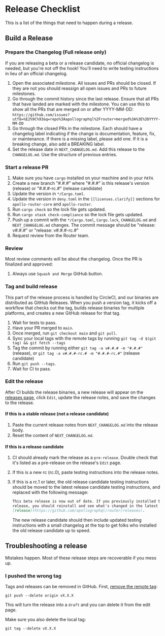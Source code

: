 Release Checklist
=================

This is a list of the things that need to happen during a release.

Build a Release
---------------

### Prepare the Changelog (Full release only)

If you are releasing a beta or a release candidate, no official changelog is
needed, but you're not off the hook! You'll need to write testing instructions
in lieu of an official changelog.

1.  Open the associated milestone. All issues and PRs should be closed. If
    they are not you should reassign all open issues and PRs to future
    milestones.
2.  Go through the commit history since the last release. Ensure that all PRs
    that have landed are marked with the milestone. You can use this to
    show all the PRs that are merged on or after YYYY-MM-DD:
    `https://github.com/issues?utf8=%E2%9C%93&q=repo%3Aapollographql%2Frouter+merged%3A%3E%3DYYYY-MM-DD`
3.  Go through the closed PRs in the milestone. Each should have a changelog
    label indicating if the change is documentation, feature, fix, or
    maintenance. If there is a missing label, please add one. If it is a
    breaking change, also add a BREAKING label.
4.  Set the release date in `NEXT_CHANGELOG.md`. Add this release to the
    `CHANGELOG.md`. Use the structure of previous entries.

### Start a release PR

1.  Make sure you have `cargo` installed on your machine and in your `PATH`.
2.  Create a new branch "#.#.#" where "#.#.#" is this release's version
    (release) or "#.#.#-rc.#" (release candidate)
3.  Update the version in `*/Cargo.toml`.
3.  Update the version in `deny.toml` in the `[[licenses.clarify]]` sections for `apollo-router-core` and `apollo-router`.
4.  Run `cargo check` so the lock file gets updated.
5.  Run `cargo xtask check-compliance` so the lock file gets updated.
6.  Push up a commit with the `*/Cargo.toml`, `Cargo.lock`, `CHANGELOG.md` and
    `NEXT_CHANGELOG.md` changes. The commit message should be "release: v#.#.#" or
    "release: v#.#.#-rc.#"
7.  Request review from the Router team.

### Review

Most review comments will be about the changelog. Once the PR is finalized and
approved:

1.  Always use `Squash and Merge` GitHub button.

### Tag and build release

This part of the release process is handled by CircleCI, and our binaries are
distributed as GitHub Releases. When you push a version tag, it kicks off a
workflow that checks out the tag, builds release binaries for multiple
platforms, and creates a new GitHub release for that tag.

1.  Wait for tests to pass.
2.  Have your PR merged to `main`.
3.  Once merged, run `git checkout main` and `git pull`.
4.  Sync your local tags with the remote tags by running
    `git tag -d $(git tag) && git fetch --tags`
5.  Tag the commit by running either `git tag -a v#.#.# -m "#.#.#"` (release),
    or `git tag -a v#.#.#-rc.# -m "#.#.#-rc.#"` (release candidate)
6.  Run `git push --tags`.
7.  Wait for CI to pass.

### Edit the release

After CI builds the release binaries, a new release will appear on the
[releases page](https://github.com/apollographql/router/releases), click
`Edit`, update the release notes, and save the changes to the release.

#### If this is a stable release (not a release candidate)

1. Paste the current release notes from `NEXT_CHANGELOG.md` into the release body.
2. Reset the content of `NEXT_CHANGELOG.md`.

#### If this is a release candidate

1.  CI should already mark the release as a `pre-release`. Double check that
    it's listed as a pre-release on the release's `Edit` page.
2.  If this is a new rc (rc.0), paste testing instructions into the release
    notes.
3.  If this is a rc.1 or later, the old release candidate testing instructions
    should be moved to the latest release candidate testing instructions, and
    replaced with the following message:

    ```markdown
    This beta release is now out of date. If you previously installed this
    release, you should reinstall and see what's changed in the latest
    [release](https://github.com/apollographql/router/releases).
    ```

    The new release candidate should then include updated testing instructions
    with a small changelog at the top to get folks who installed the old
    release candidate up to speed.

Troubleshooting a release
-------------------------

Mistakes happen. Most of these release steps are recoverable if you mess up.

### I pushed the wrong tag

Tags and releases can be removed in GitHub. First,
[remove the remote tag](https://stackoverflow.com/questions/5480258/how-to-delete-a-remote-tag):

```console
git push --delete origin vX.X.X
```

This will turn the release into a `draft` and you can delete it from the edit
page.

Make sure you also delete the local tag:

```console
git tag --delete vX.X.X
```
